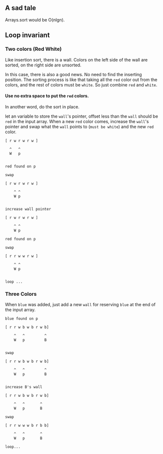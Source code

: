 ## A sad tale

Arrays.sort would be O(nlgn).


## Loop invariant

### Two colors (Red White)

Like insertion sort, there is a wall. Colors on the left side of the wall are sorted, on the right side are unsorted.

In this case, there is also a good news. No need to find the inserting position. 
The sorting process is like that taking all the `red` color out from the colors, and the rest of colors must be `white`.
So just combine `red` and `white`.


#### Use no extra space to put the `red` colors.

In another word, do the sort in place.

let an variable to store the `wall`'s pointer, offset less than the `wall` should be `red` in the input array. When a new `red` color comes, increase the `wall`'s pointer and swap what the `wall` points to (`must be white`) and the new `red` color.

```
[ r w r w r w ] 

  ^   ^
  W   p


red found on p

swap

[ r w r w r w ] 

    ^ ^
    W p


increase wall pointer

[ r w r w r w ] 

    ^ ^
    W p

red found on p

swap

[ r r w w r w ] 

    ^ ^
    W p


loop ...
```

### Three Colors

When `blue` was added, just add a new `wall` for reserving `blue` at the end of the input array.


```
blue found on p

[ r r w b w b r w b] 

    ^   ^         ^
    W   p         B


swap

[ r r w b w b r w b] 

    ^   ^         ^
    W   p         B


increase B's wall

[ r r w b w b r w b] 

    ^   ^       ^
    W   p       B
    
swap

[ r r w w w b r b b] 

    ^   ^       ^
    W   p       B

loop...
```




